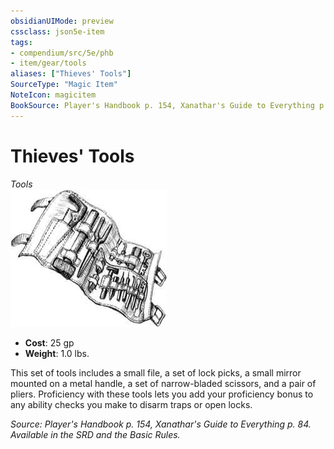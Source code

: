 ```yaml
---
obsidianUIMode: preview
cssclass: json5e-item
tags:
- compendium/src/5e/phb
- item/gear/tools
aliases: ["Thieves' Tools"]
SourceType: "Magic Item"
NoteIcon: magicitem
BookSource: Player's Handbook p. 154, Xanathar's Guide to Everything p. 84. Available in the SRD and the Basic Rules.
---
```

# Thieves' Tools
*Tools*  
![](/3-Mechanics/CLI/items/img/thieves-tools.webp#right)  

- **Cost**: 25 gp
- **Weight**: 1.0 lbs.

This set of tools includes a small file, a set of lock picks, a small mirror mounted on a metal handle, a set of narrow-bladed scissors, and a pair of pliers. Proficiency with these tools lets you add your proficiency bonus to any ability checks you make to disarm traps or open locks.

*Source: Player's Handbook p. 154, Xanathar's Guide to Everything p. 84. Available in the SRD and the Basic Rules.*